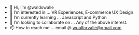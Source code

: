 - 👋 Hi, I’m @waldowalle
- 👀 I’m interested in ... VR Experiences, E-commerce UX Design.
- 🌱 I’m currently learning ... Javascript and Python
- 💞️ I’m looking to collaborate on ... Any of the above interest.
- 📫 How to reach me ... email @ wualforvalle@gmail.com 

<!---
waldowalle/waldowalle is a ✨ special ✨ repository because its `README.md` (this file) appears on your GitHub profile.
You can click the Preview link to take a look at your changes.
--->
